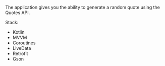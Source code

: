 The application gives you the ability to generate a random quote using the Quotes API.

Stack:

- Kotlin
- MVVM
- Coroutines
- LiveData
- Retrofit
- Gson
